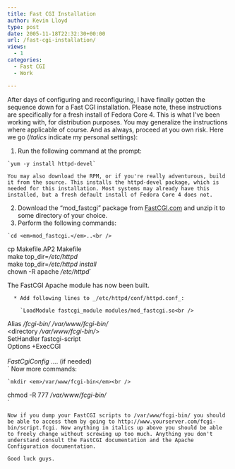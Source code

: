 ```yaml
---
title: Fast CGI Installation
author: Kevin Lloyd
type: post
date: 2005-11-18T22:32:30+00:00
url: /fast-cgi-installation/
views:
  - 1
categories:
  - Fast CGI
  - Work

---
```

After days of configuring and reconfiguring, I have finally gotten the sequence down for a Fast CGI installation. Please note, these instructions are specifically for a fresh install of Fedora Core 4. This is what I've been working with, for distribution purposes. You may generalize the instructions where applicable of course. And as always, proceed at you own risk. Here we go (_Italics_ indicate my personal settings):

  1. Run the following command at the prompt:

    `yum -y install httpd-devel`

    You may also download the RPM, or if you're really adventurous, build it from the source. This installs the httpd-devel package, which is needed for this installation. Most systems may already have this installed, but a fresh default install of Fedora Core 4 does not.
  2. Download the &#8220;mod_fastcgi&#8221; package from [FastCGI.com][1] and unzip it to some directory of your choice.
  3. Perform the following commands:

    `cd <em>mod_fastcgi.</em>..<br />
cp Makefile.AP2 Makefile<br />
make top_dir=<em>/etc/httpd</em><br />
make top_dir=<em>/etc/httpd install</em><br />
chown -R apache <em>/etc/httpd</em>`</p>
    The FastCGI Apache module has now been built. </li>

      * Add following lines to _/etc/httpd/conf/httpd.conf_:

        `LoadModule fastcgi_module modules/mod_fastcgi.so<br />
Alias <em>/fcgi-bin/ /var/www/fcgi-bin/</em><br />
<directory <em>/var/www/fcgi-bin/</em>><br />
	SetHandler fastcgi-script<br />
	Options +ExecCGI<br />
</directory><br />
<em>FastCgiConfig</em> .... (if needed)<br />
`
    Now more commands:

    `mkdir <em>/var/www/fcgi-bin</em><br />
chmod -R 777 <em>/var/www/fcgi-bin/</em><br />
` </ol>

    Now if you dump your FastCGI scripts to /var/www/fcgi-bin/ you should be able to access them by going to http://www.yourserver.com/fcgi-bin/script.fcgi. Now anything in italics up above you should be able to freely change without screwing up too much. Anything you don't understand consult the FastCGI documentation and the Apache Configuration documentation.

    Good luck guys.

 [1]: http://www.FastCGI.com